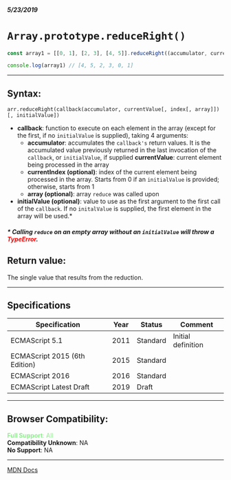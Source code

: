##### 5/23/2019
# `Array.prototype.reduceRight()`

```js
const array1 = [[0, 1], [2, 3], [4, 5]].reduceRight((accumulator, currentValue) => accumulator.concat(currentValue))

console.log(array1) // [4, 5, 2, 3, 0, 1]
```

---

## Syntax:
`arr.reduceRight(callback(accumulator, currentValue[, index[, array]])[, initialValue])`

* **callback**: function to execute on each element in the array (except for the first, if no `initialValue` is supplied), taking 4 arguments:
  * **accumulator**: accumulates the `callback's` return values.  It is the accumulated value previously returned in the last invocation of the `callback`, or `initialValue`, if supplied
  **currentValue**: current element being processed in the array
  * **currentIndex (optional)**: index of the current element being processed in the array.  Starts from 0 if an `initialValue` is provided; otherwise, starts from 1
  * **array (optional)**: array `reduce` was called upon
* **initialValue (optional)**: value to use as the first argument to the first call of the `callback`.  If no `initalValue` is supplied, the first element in the array will be used.* 

##### * Calling `reduce` on an empty array without an `initialValue` will throw a <span style="color: red">TypeError</span>.

## Return value:
The single value that results from the reduction.

---

## Specifications
| Specification | Year | Status | Comment |
|---|---|---|---|
| ECMAScript 5.1 | 2011 | Standard | Initial definition |
| ECMAScript 2015 (6th Edition) | 2015 | Standard |  |
| ECMAScript 2016 | 2016 | Standard |  |
| ECMAScript Latest Draft | 2019 | Draft |  |

---

## Browser Compatibility:
<span style="color: lightgreen">**Full Support**: All</span>  
**Compatibility Unknown**: NA  
**No Support**: NA

---

[MDN Docs](https://developer.mozilla.org/en-US/docs/Web/JavaScript/Reference/Global_Objects/Array/ReduceRight)